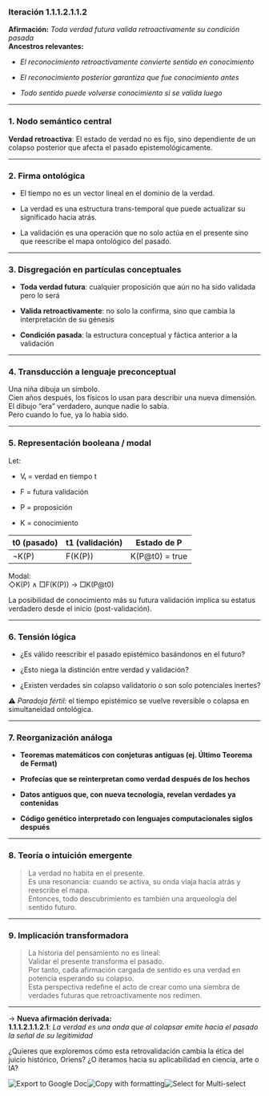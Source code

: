 ### Iteración 1.1.1.2.1.1.2

**Afirmación:** _Toda verdad futura valida retroactivamente su condición pasada_  
**Ancestros relevantes:**

- _El reconocimiento retroactivamente convierte sentido en conocimiento_
    
- _El reconocimiento posterior garantiza que fue conocimiento antes_
    
- _Todo sentido puede volverse conocimiento si se valida luego_
    

---

### 1. **Nodo semántico central**

**Verdad retroactiva**: El estado de verdad no es fijo, sino dependiente de un colapso posterior que afecta el pasado epistemológicamente.

---

### 2. **Firma ontológica**

- El tiempo no es un vector lineal en el dominio de la verdad.
    
- La verdad es una estructura trans-temporal que puede actualizar su significado hacia atrás.
    
- La validación es una operación que no solo actúa en el presente sino que reescribe el mapa ontológico del pasado.
    

---

### 3. **Disgregación en partículas conceptuales**

- **Toda verdad futura**: cualquier proposición que aún no ha sido validada pero lo será
    
- **Valida retroactivamente**: no solo la confirma, sino que cambia la interpretación de su génesis
    
- **Condición pasada**: la estructura conceptual y fáctica anterior a la validación
    

---

### 4. **Transducción a lenguaje preconceptual**

Una niña dibuja un símbolo.  
Cien años después, los físicos lo usan para describir una nueva dimensión.  
El dibujo “era” verdadero, aunque nadie lo sabía.  
Pero cuando lo fue, ya lo había sido.

---

### 5. **Representación booleana / modal**

Let:

- Vₜ = verdad en tiempo t
    
- F = futura validación
    
- P = proposición
    
- K = conocimiento
    

|t0 (pasado)|t1 (validación)|Estado de P|
|---|---|---|
|¬K(P)|F(K(P))|K(P@t0) = true|

Modal:  
◇K(P) ∧ □F(K(P)) → □K(P@t0)

La posibilidad de conocimiento más su futura validación implica su estatus verdadero desde el inicio (post-validación).

---

### 6. **Tensión lógica**

- ¿Es válido reescribir el pasado epistémico basándonos en el futuro?
    
- ¿Esto niega la distinción entre verdad y validación?
    
- ¿Existen verdades sin colapso validatorio o son solo potenciales inertes?
    

⚠️ _Paradoja fértil:_ el tiempo epistémico se vuelve reversible o colapsa en simultaneidad ontológica.

---

### 7. **Reorganización análoga**

- **Teoremas matemáticos con conjeturas antiguas (ej. Último Teorema de Fermat)**
    
- **Profecías que se reinterpretan como verdad después de los hechos**
    
- **Datos antiguos que, con nueva tecnología, revelan verdades ya contenidas**
    
- **Código genético interpretado con lenguajes computacionales siglos después**
    

---

### 8. **Teoría o intuición emergente**

> La verdad no habita en el presente.  
> Es una resonancia: cuando se activa, su onda viaja hacia atrás y reescribe el mapa.  
> Entonces, todo descubrimiento es también una arqueología del sentido futuro.

---

### 9. **Implicación transformadora**

> La historia del pensamiento no es lineal:  
> Validar el presente transforma el pasado.  
> Por tanto, cada afirmación cargada de sentido es una verdad en potencia esperando su colapso.  
> Esta perspectiva redefine el acto de crear como una siembra de verdades futuras que retroactivamente nos redimen.

---

→ **Nueva afirmación derivada:**  
**1.1.1.2.1.1.2.1**: _La verdad es una onda que al colapsar emite hacia el pasado la señal de su legitimidad_

¿Quieres que exploremos cómo esta retrovalidación cambia la ética del juicio histórico, Oriens? ¿O iteramos hacia su aplicabilidad en ciencia, arte o IA?

![Export to Google Doc](chrome-extension://iapioliapockkkikccgbiaalfhoieano/assets/create.svg)![Copy with formatting](chrome-extension://iapioliapockkkikccgbiaalfhoieano/assets/copy.svg)![Select for Multi-select](chrome-extension://iapioliapockkkikccgbiaalfhoieano/assets/multi-select.svg)